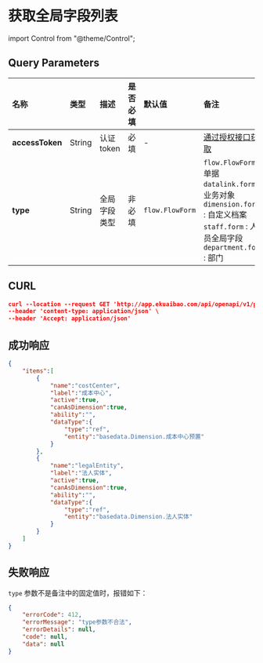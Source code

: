 # 获取全局字段列表

import Control from "@theme/Control";

<Control
method="GET"
url="/api/openapi/v1/property"
/>

## Query Parameters

| 名称 | 类型 | 描述 | 是否必填 | 默认值 | 备注 |
| :--- | :--- | :--- | :--- |:--- | :--- |
| **accessToken** | String | 认证token  | 必填    | -               | [通过授权接口获取](/docs/open-api/getting-started/auth) |
| **type**        | String | 全局字段类型 | 非必填  | `flow.FlowForm` | `flow.FlowForm` : 单据<br/>`datalink.form` : 业务对象<br/>`dimension.form` : 自定义档案<br/>`staff.form` : 人员全局字段<br/>`department.form` : 部门 | 

## CURL
```json
curl --location --request GET 'http://app.ekuaibao.com/api/openapi/v1/property?accessToken=ID_3sNZ1zd0jTw:PCx3rwm3aA00qM&type=department.form' \
--header 'content-type: application/json' \
--header 'Accept: application/json'
```

## 成功响应
```json
{
    "items":[
        {
            "name":"costCenter",
            "label":"成本中心",
            "active":true,
            "canAsDimension":true,
            "ability":"",
            "dataType":{
                "type":"ref",
                "entity":"basedata.Dimension.成本中心预置"
            }
        },
        {
            "name":"legalEntity",
            "label":"法人实体",
            "active":true,
            "canAsDimension":true,
            "ability":"",
            "dataType":{
                "type":"ref",
                "entity":"basedata.Dimension.法人实体"
            }
        }
    ]
}
```

## 失败响应
`type` 参数不是备注中的固定值时，报错如下：
```json
{
    "errorCode": 412,
    "errorMessage": "type参数不合法",
    "errorDetails": null,
    "code": null,
    "data": null
}
```

